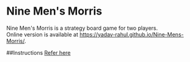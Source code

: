 # Nine Men's Morris
Nine Men's Morris is a strategy board game for two players. <br>
Online version is available at https://yadav-rahul.github.io/Nine-Mens-Morris/.

##Instructions
[Refer here](https://en.wikipedia.org/wiki/Nine_Men%27s_Morris)